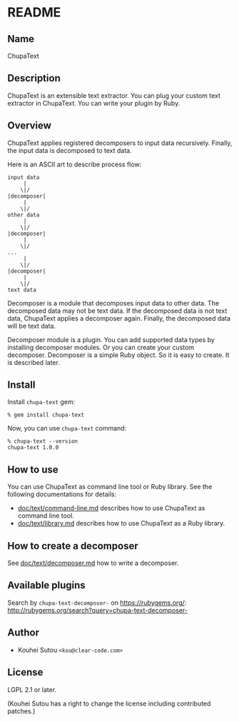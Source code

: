 # README

## Name

ChupaText

## Description

ChupaText is an extensible text extractor. You can plug your custom
text extractor in ChupaText. You can write your plugin by Ruby.

## Overview

ChupaText applies registered decomposers to input data
recursively. Finally, the input data is decomposed to text data.

Here is an ASCII art to describe process flow:

```
input data
     |
    \|/
|decomposer|
     |
    \|/
other data
     |
    \|/
|decomposer|
     |
    \|/
...
     |
    \|/
|decomposer|
     |
    \|/
text data
```

Decomposer is a module that decomposes input data to other data. The
decomposed data may not be text data. If the decomposed data is not
text data, ChupaText applies a decomposer again. Finally, the
decomposed data will be text data.

Decomposer module is a plugin. You can add supported data types by
installing decomposer modules. Or you can create your custom
decomposer. Decomposer is a simple Ruby object. So it is easy to
create. It is described later.

## Install

Install `chupa-text` gem:

```
% gem install chupa-text
```

Now, you can use `chupa-text` command:

```
% chupa-text --version
chupa-text 1.0.0
```

## How to use

You can use ChupaText as command line tool or Ruby library. See the
following documentations for details:

  * [doc/text/command-line.md](http://rubydoc.info/gems/chupa-text/file/doc/text/command-line.md)
    describes how to use ChupaText as command line tool.
  * [doc/text/library.md](http://rubydoc.info/gems/chupa-text/file/doc/text/library.md)
    describes how to use ChupaText as a Ruby library.

## How to create a decomposer

See
[doc/text/decomposer.md](http://rubydoc.info/gems/chupa-text/file/doc/text/decomposer.md)
how to write a decomposer.

## Available plugins

Search by `chupa-text-decomposer-` on https://rubygems.org/:
http://rubygems.org/search?query=chupa-text-decomposer-

## Author

  * Kouhei Sutou `<kou@clear-code.com>`

## License

LGPL 2.1 or later.

(Kouhei Sutou has a right to change the license including contributed
patches.)
